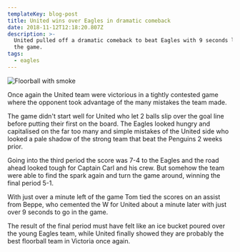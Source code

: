 ```yaml
---
templateKey: blog-post
title: United wins over Eagles in dramatic comeback
date: 2018-11-12T12:18:20.807Z
description: >-
  United pulled off a dramatic comeback to beat Eagles with 9 seconds left of
  the game.
tags:
  - eagles
---
```

![Floorball with smoke](/img/united-logo.svg)

Once again the United team were victorious in a tightly contested game where the opponent took advantage of the many mistakes the team made.

The game didn't start well for United who let 2 balls slip over the goal line before putting their first on the board. The Eagles looked hungry and capitalised on the far too many and simple mistakes of the United side who looked a pale shadow of the strong team that beat the Penguins 2 weeks prior.

Going into the third period the score was 7-4 to the Eagles and the road ahead looked tough for Captain Carl and his crew. But somehow the team were able to find the spark again and turn the game around, winning the final period 5-1.

With just over a minute left of the game Tom tied the scores on an assist from Beppe, who cemented the W for United about a minute later with just over 9 seconds to go in the game.

The result of the final period must have felt like an ice bucket poured over the young Eagles team, while United finally showed they are probably the best floorball team in Victoria once again.
